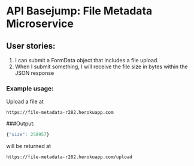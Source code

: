 # API Basejump: File Metadata Microservice
## User stories:
1. I can submit a FormData object that includes a file upload.
2. When I submit something, I will receive the file size in bytes within the JSON response

### Example usage:

Upload a file at

```text
https://file-metadata-r282.herokuapp.com
```
###Output:
```js
{"size": 258957}
```
will be returned at 

```text
https://file-metadata-r282.herokuapp.com/upload
```
